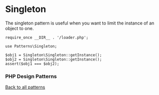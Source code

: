 # Singleton

The singleton pattern is useful when you want to limit the instance of an
object to one.

```
require_once __DIR__ . '/loader.php';

use Patterns\Singleton;

$obj1 = Singleton\Singleton::getInstance();
$obj2 = Singleton\Singleton::getInstance();
assert($obj1 === $obj2);
```

### PHP Design Patterns
[Back to all patterns](https://github.com/kevbradwick/php-design-patterns)